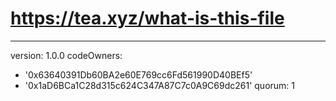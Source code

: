 # https://tea.xyz/what-is-this-file
---
version: 1.0.0
codeOwners:
  - '0x63640391Db60BA2e60E769cc6Fd561990D40BEf5'
  - '0x1aD6BCa1C28d315c624C347A87C7c0A9C69dc261'
quorum: 1
